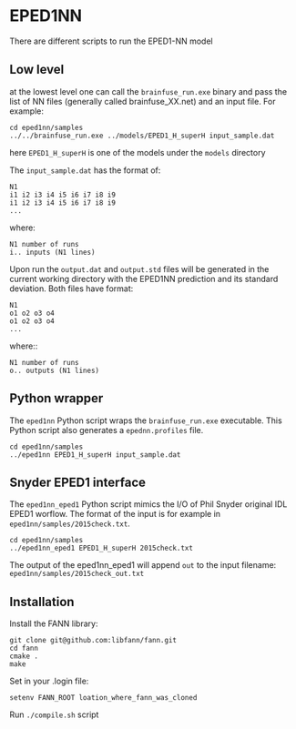 EPED1NN
=======

There are different scripts to run the EPED1-NN model

Low level
---------
at the lowest level one can call the `brainfuse_run.exe` binary and pass the list
of NN files (generally called brainfuse_XX.net) and an input file. For example:

    cd eped1nn/samples
    ../../brainfuse_run.exe ../models/EPED1_H_superH input_sample.dat

here `EPED1_H_superH` is one of the models under the `models` directory

The `input_sample.dat` has the format of:

    N1
    i1 i2 i3 i4 i5 i6 i7 i8 i9
    i1 i2 i3 i4 i5 i6 i7 i8 i9
    ...

where:

    N1 number of runs
    i.. inputs (N1 lines)

Upon run the `output.dat` and `output.std` files will be generated in the
current working directory with the EPED1NN prediction and its standard deviation.
Both files have format:

    N1
    o1 o2 o3 o4
    o1 o2 o3 o4
    ...

where::

    N1 number of runs
    o.. outputs (N1 lines)

Python wrapper
--------------
The `eped1nn` Python script wraps the `brainfuse_run.exe` executable.
This Python script also generates a `epednn.profiles` file.

    cd eped1nn/samples
    ../eped1nn EPED1_H_superH input_sample.dat
    

Snyder EPED1 interface
----------------------
The `eped1nn_eped1` Python script mimics the I/O of Phil Snyder original IDL EPED1 worflow.
The format of the input is for example in `eped1nn/samples/2015check.txt`.

    cd eped1nn/samples
    ../eped1nn_eped1 EPED1_H_superH 2015check.txt

The output of the eped1nn_eped1 will append `out` to the input filename: `eped1nn/samples/2015check_out.txt`

Installation
------------
Install the FANN library:

    git clone git@github.com:libfann/fann.git
    cd fann
    cmake .
    make

Set in your .login file:

    setenv FANN_ROOT loation_where_fann_was_cloned

Run `./compile.sh` script
